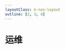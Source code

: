 ```yaml
---
layoutClass: m-nav-layout
outline: [2, 3, 4]
---
```


<script setup>
import MNavLinks from './components/MNavLinks.vue'

import { NAV_DATA } from './data'
</script>
<style src="./index.scss"></style>

# 运维


<MNavLinks v-for="{title, items} in NAV_DATA" :title="title" :items="items"/>

<br />


